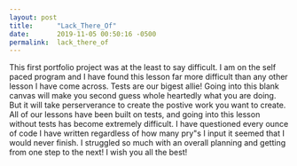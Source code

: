 ```yaml
---
layout: post
title:      "Lack_There_Of"
date:       2019-11-05 00:50:16 -0500
permalink:  lack_there_of
---
```



This first portfolio project was at the least to say difficult. I am on the self paced program and I have found this lesson far more difficult than any other lesson I have come across. Tests are our bigest allie!  Going into this blank canvas will make you second guess whole heartedly what you are doing. But it will take perserverance to create the postive work you want to create. All of our lessons have been built on tests, and going into this lesson without tests has become extremely difficult. I have questioned every ounce of code I have written regardless of how many pry"s I input it seemed that I would never finish. I struggled so much with an overall planning and getting from one step to the next!
I wish you all the best! 

